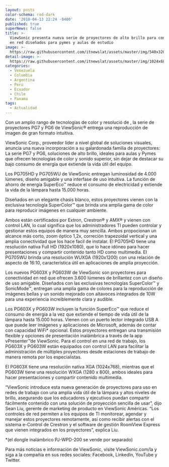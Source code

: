 ```yaml
---
layout: posts
color-schema: red-dark
date: '2018-04-13 22:24 -0400'
published: true
superNews: false
title: >-
  ViewSonic presenta nueva serie de proyectores de alto brillo para conectividad
  en red diseñados para pymes y aulas de estudio
image: >-
  https://raw.githubusercontent.com/itnewslat/assets/master/img/540x320/Viewsonicp.jpg
detail-image: >-
  https://raw.githubusercontent.com/itnewslat/assets/master/img/1024x680/Viewsonicg.jpg
categories:
  - Venezuela
  - Colombia
  - Argentina
  - Perú
  - Ecuador
  - Chile
  - Panama
tags:
  - Actualidad
---
```


Con un amplio rango de tecnologías de color y resolució de , la serie de proyectores  PG7 y PG6 de ViewSonic® entrega una reproducción de imagen de gran formato intuitiva.

ViewSonic Corp., proveedor líder a nivel global de soluciones visuales, anuncia una nueva incorporación a su galardonada familia de proyectores: La serie PG7 y PG6, soluciones de alto brillo, ideales para aulas y Pymes que ofrecen tecnologías de color y sonido superior, sin dejar de destacar su bajo consumo de energía que extiende la vida útil del equipo. 

Los PG705HD y PG705WU de ViewSonic entregan luminosidad de 4.000 lúmenes, diseño amigable y una  interfase de uso intuitiva. La función de ahorro de energía SuperEco™ reduce el consumo de electricidad y extiende la vida de la lámpara hasta 15.000 horas. 

Diseñados en un elegante chasis blanco, estos proyectores vienen con la exclusiva tecnología SuperColor™ que brinda una amplia gama de color para reproducir imágenes en cualquier ambiente. 

Ambos están certificados por Extron, Crestron® y AMX® y vienen con control LAN, lo cual significa que los administradores TI pueden controlar y gestionar estos equipos de manera muy sencilla. Ambos propocionan un alcance más corto, zoom óptico 1,2x, correción trapezoidal vertical y una amplia conectividad que los hace facil de instalar. El PG705HD tiene una resolución nativa Full HD (1920x1080), que lo hace idóneo para hacer presentaciones y compartir contenido tanto HD como multimedia. El PG705WU brinda una resolución WUXGA (1920x1200) con una relación de aspecto de 16:10, característica útil en aplicaciones de amplia proyección. 

Los nuevos PG603X y PG603W de ViewSonic son proyectores para conectividad en red que ofrecen 3.600 lúmenes de brillantez con un diseño de uso amigable. Diseñados con las exclusivas tecnologías SuperColor™ y SonicMode™, entregan una amplia gama de colores para la reproducción de imágenes bellas y un sonido mejorado con altavoces integrados de 10W para una experiencia increiblemente clara y audible. 

Los PG603X y PG603W incluyen la función SuperEco™ que reduce el consumo de energía a la vez que extiende el tiempo de vida útil de la lámpara hasta 15.000 horas. Vienen con un puerto lector integrado USB A que puede leer imágenes y aplicaciones de Microsoft, además de contar con capacidad WiFi* opcional. Estos proyectores entregan una transmisión flexible y opciones de presentación  inalámbrica a través de la app vPresenter™de ViewSonic. Para el control en una red de trabajo, los PG603X y PG603W están equipados con control LAN para facilitar la administración de  múltiples proyectores desde estaciones de trabajo de manera remota por los especialistas.

El PG603X tiene una resolución nativa XGA (1024x768), mientras que el PG603W tiene una resolución WXGA (1280 x 800), ambos ideales para hacer presentaciones y compartir contenido multimedia. 

“ViewSonic introduce esta nueva generación de proyectores para uso en redes de trabajo con una amplia vida útil de la lámpara y altos niveles de brillo, asegurando que los educadores y ejecutivos puedan compartir fácilmente contenido con una solución de proyección sencilla de usar”, dijo Sean Liu, gerente de marketing de producto en ViewSonic Américas. “Los controles de red permiten a los equipos de TI monitorear, agendar y manejar estos proyectores remotamente, así como recibir alertas con el sistema e-Control de Crestron y el software de gestión RoomView Express que vienen integrados en los proyectores”, explica Liu.

*(el dongle inalámbrico PJ-WPD-200 se vende por separado)

Para más noticias e información de ViewSonic, visite ViewSonic.com/la y siga a la compañía en sus redes sociales: Facebook, LinkedIn, YouTube y Twitter. 


